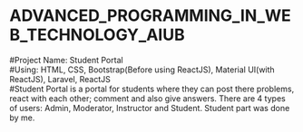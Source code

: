 # ADVANCED_PROGRAMMING_IN_WEB_TECHNOLOGY_AIUB
#Project Name: Student Portal  
#Using: HTML, CSS, Bootstrap(Before using ReactJS), Material UI(with ReactJS), Laravel, ReactJS  
#Student Portal is a portal for students where they can post there problems, react with each other; comment and also give answers. There are 4 types of users: Admin, Moderator, Instructor and Student. Student part was done by me.
